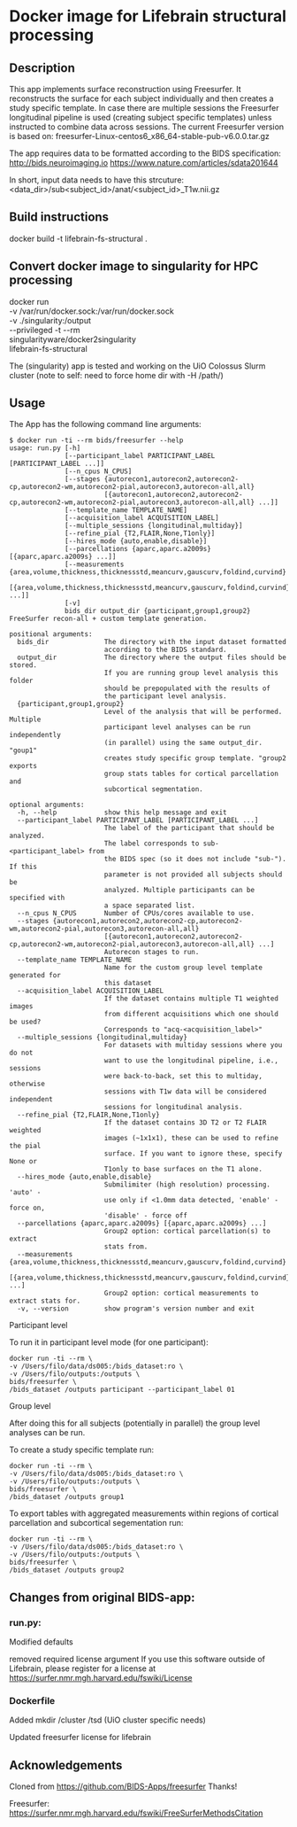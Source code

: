 # Docker image for Lifebrain structural processing
## Description
This app implements surface reconstruction using Freesurfer. It reconstructs the surface for each subject individually and then creates a study specific template. In case there are multiple sessions the Freesurfer longitudinal pipeline is used (creating subject specific templates) unless instructed to combine data across sessions. The current Freesurfer version is based on: freesurfer-Linux-centos6_x86_64-stable-pub-v6.0.0.tar.gz

The app requires data to be formatted according to the BIDS specification: 
http://bids.neuroimaging.io
https://www.nature.com/articles/sdata201644

In short, input data needs to have this strcuture: <data_dir>/sub<subject_id>/anat/<subject_id>_T1w.nii.gz

## Build instructions
docker build -t lifebrain-fs-structural .

## Convert docker image to singularity for HPC processing

docker run \
-v /var/run/docker.sock:/var/run/docker.sock \
-v ./singularity:/output \
--privileged -t --rm \
singularityware/docker2singularity \
lifebrain-fs-structural

The (singularity) app is tested and working on the UiO Colossus Slurm cluster 
(note to self: need to force home dir with -H /path/) 

## Usage
The App has the following command line arguments:

    $ docker run -ti --rm bids/freesurfer --help
    usage: run.py [-h]
                  [--participant_label PARTICIPANT_LABEL [PARTICIPANT_LABEL ...]]
                  [--n_cpus N_CPUS]
                  [--stages {autorecon1,autorecon2,autorecon2-cp,autorecon2-wm,autorecon2-pial,autorecon3,autorecon-all,all}
                            [{autorecon1,autorecon2,autorecon2-cp,autorecon2-wm,autorecon2-pial,autorecon3,autorecon-all,all} ...]]
                  [--template_name TEMPLATE_NAME]
                  [--acquisition_label ACQUISITION_LABEL]
                  [--multiple_sessions {longitudinal,multiday}]
                  [--refine_pial {T2,FLAIR,None,T1only}]
                  [--hires_mode {auto,enable,disable}]
                  [--parcellations {aparc,aparc.a2009s} [{aparc,aparc.a2009s} ...]]
                  [--measurements {area,volume,thickness,thicknessstd,meancurv,gauscurv,foldind,curvind}
                                  [{area,volume,thickness,thicknessstd,meancurv,gauscurv,foldind,curvind} ...]]
                  [-v]
                  bids_dir output_dir {participant,group1,group2}
    FreeSurfer recon-all + custom template generation.

    positional arguments:
      bids_dir              The directory with the input dataset formatted
                            according to the BIDS standard.
      output_dir            The directory where the output files should be stored.
                            If you are running group level analysis this folder
                            should be prepopulated with the results of
                            the participant level analysis.
      {participant,group1,group2}
                            Level of the analysis that will be performed. Multiple
                            participant level analyses can be run independently
                            (in parallel) using the same output_dir. "goup1"
                            creates study specific group template. "group2 exports
                            group stats tables for cortical parcellation and
                            subcortical segmentation.

    optional arguments:
      -h, --help            show this help message and exit
      --participant_label PARTICIPANT_LABEL [PARTICIPANT_LABEL ...]
                            The label of the participant that should be analyzed.
                            The label corresponds to sub-<participant_label> from
                            the BIDS spec (so it does not include "sub-"). If this
                            parameter is not provided all subjects should be
                            analyzed. Multiple participants can be specified with
                            a space separated list.
      --n_cpus N_CPUS       Number of CPUs/cores available to use.
      --stages {autorecon1,autorecon2,autorecon2-cp,autorecon2-wm,autorecon2-pial,autorecon3,autorecon-all,all}
                            [{autorecon1,autorecon2,autorecon2-cp,autorecon2-wm,autorecon2-pial,autorecon3,autorecon-all,all} ...]
                            Autorecon stages to run.
      --template_name TEMPLATE_NAME
                            Name for the custom group level template generated for
                            this dataset
      --acquisition_label ACQUISITION_LABEL
                            If the dataset contains multiple T1 weighted images
                            from different acquisitions which one should be used?
                            Corresponds to "acq-<acquisition_label>"
      --multiple_sessions {longitudinal,multiday}
                            For datasets with multiday sessions where you do not
                            want to use the longitudinal pipeline, i.e., sessions
                            were back-to-back, set this to multiday, otherwise
                            sessions with T1w data will be considered independent
                            sessions for longitudinal analysis.
      --refine_pial {T2,FLAIR,None,T1only}
                            If the dataset contains 3D T2 or T2 FLAIR weighted
                            images (~1x1x1), these can be used to refine the pial
                            surface. If you want to ignore these, specify None or
                            T1only to base surfaces on the T1 alone.
      --hires_mode {auto,enable,disable}
                            Submilimiter (high resolution) processing. 'auto' -
                            use only if <1.0mm data detected, 'enable' - force on,
                            'disable' - force off
      --parcellations {aparc,aparc.a2009s} [{aparc,aparc.a2009s} ...]
                            Group2 option: cortical parcellation(s) to extract
                            stats from.
      --measurements {area,volume,thickness,thicknessstd,meancurv,gauscurv,foldind,curvind}
                            [{area,volume,thickness,thicknessstd,meancurv,gauscurv,foldind,curvind} ...]
                            Group2 option: cortical measurements to extract stats for.
      -v, --version         show program's version number and exit
Participant level

To run it in participant level mode (for one participant):

	docker run -ti --rm \
	-v /Users/filo/data/ds005:/bids_dataset:ro \
	-v /Users/filo/outputs:/outputs \
	bids/freesurfer \
	/bids_dataset /outputs participant --participant_label 01 
Group level

After doing this for all subjects (potentially in parallel) the group level analyses can be run.

To create a study specific template run:

	docker run -ti --rm \
	-v /Users/filo/data/ds005:/bids_dataset:ro \
	-v /Users/filo/outputs:/outputs \
	bids/freesurfer \
	/bids_dataset /outputs group1 
To export tables with aggregated measurements within regions of cortical parcellation and subcortical segementation run:

	docker run -ti --rm \
	-v /Users/filo/data/ds005:/bids_dataset:ro \
	-v /Users/filo/outputs:/outputs \
	bids/freesurfer \
	/bids_dataset /outputs group2 



## Changes from original BIDS-app: 
### run.py: 
Modified defaults

removed required license argument
If you use this software outside of Lifebrain, please register for a license at https://surfer.nmr.mgh.harvard.edu/fswiki/License

### Dockerfile
Added mkdir /cluster /tsd (UiO cluster specific needs)

Updated freesurfer license for lifebrain

## Acknowledgements
Cloned from https://github.com/BIDS-Apps/freesurfer
Thanks!

Freesurfer:
https://surfer.nmr.mgh.harvard.edu/fswiki/FreeSurferMethodsCitation
